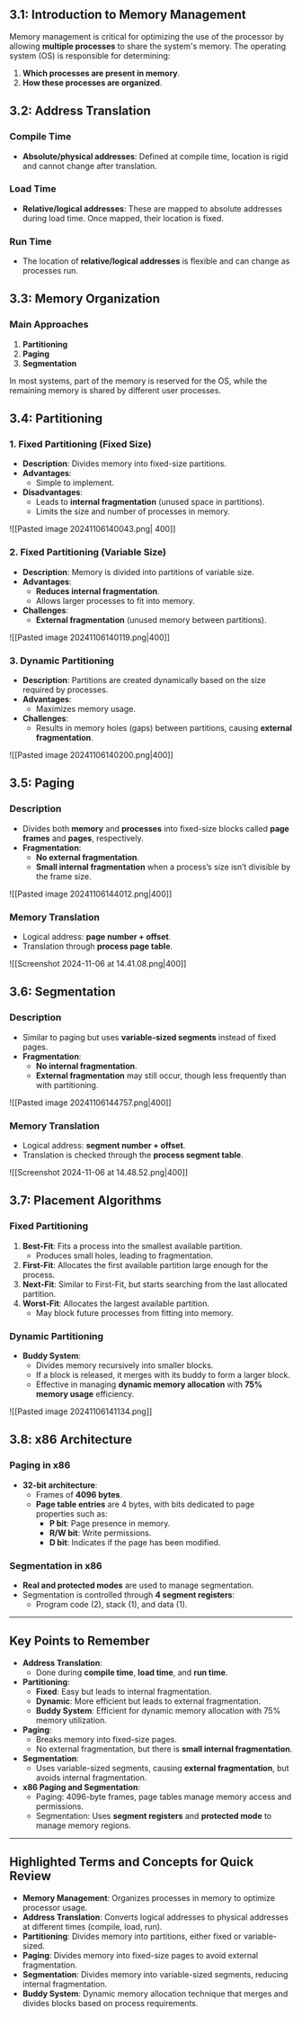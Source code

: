 ## 3.1: Introduction to Memory Management
Memory management is critical for optimizing the use of the processor by allowing **multiple processes** to share the system's memory. The operating system (OS) is responsible for determining:
1. **Which processes are present in memory**.
2. **How these processes are organized**.

## 3.2: Address Translation
### Compile Time
- **Absolute/physical addresses**: Defined at compile time, location is rigid and cannot change after translation.
### Load Time
- **Relative/logical addresses**: These are mapped to absolute addresses during load time. Once mapped, their location is fixed.
### Run Time
- The location of **relative/logical addresses** is flexible and can change as processes run.

## 3.3: Memory Organization
### Main Approaches
1. **Partitioning**
2. **Paging**
3. **Segmentation**

In most systems, part of the memory is reserved for the OS, while the remaining memory is shared by different user processes.

## 3.4: Partitioning
### 1. Fixed Partitioning (Fixed Size)
- **Description**: Divides memory into fixed-size partitions.
- **Advantages**:
  - Simple to implement.
- **Disadvantages**:
  - Leads to **internal fragmentation** (unused space in partitions).
  - Limits the size and number of processes in memory.

![[Pasted image 20241106140043.png| 400]]
### 2. Fixed Partitioning (Variable Size)
- **Description**: Memory is divided into partitions of variable size.
- **Advantages**:
  - **Reduces internal fragmentation**.
  - Allows larger processes to fit into memory.
- **Challenges**:
  - **External fragmentation** (unused memory between partitions).

![[Pasted image 20241106140119.png|400]]
### 3. Dynamic Partitioning
- **Description**: Partitions are created dynamically based on the size required by processes.
- **Advantages**:
  - Maximizes memory usage.
- **Challenges**:
  - Results in memory holes (gaps) between partitions, causing **external fragmentation**.

![[Pasted image 20241106140200.png|400]]

## 3.5: Paging
### Description
- Divides both **memory** and **processes** into fixed-size blocks called **page frames** and **pages**, respectively.
- **Fragmentation**:
  - **No external fragmentation**.
  - **Small internal fragmentation** when a process’s size isn’t divisible by the frame size.

![[Pasted image 20241106144012.png|400]]

### Memory Translation
- Logical address: **page number + offset**.
- Translation through **process page table**.

![[Screenshot 2024-11-06 at 14.41.08.png|400]]

## 3.6: Segmentation
### Description
- Similar to paging but uses **variable-sized segments** instead of fixed pages.
- **Fragmentation**:
  - **No internal fragmentation**.
  - **External fragmentation** may still occur, though less frequently than with partitioning.

![[Pasted image 20241106144757.png|400]]

### Memory Translation
- Logical address: **segment number + offset**.
- Translation is checked through the **process segment table**.

![[Screenshot 2024-11-06 at 14.48.52.png|400]]

## 3.7: Placement Algorithms
### Fixed Partitioning
1. **Best-Fit**: Fits a process into the smallest available partition.
   - Produces small holes, leading to fragmentation.
2. **First-Fit**: Allocates the first available partition large enough for the process.
3. **Next-Fit**: Similar to First-Fit, but starts searching from the last allocated partition.
4. **Worst-Fit**: Allocates the largest available partition.
   - May block future processes from fitting into memory.
### Dynamic Partitioning
- **Buddy System**:
  - Divides memory recursively into smaller blocks.
  - If a block is released, it merges with its buddy to form a larger block.
  - Effective in managing **dynamic memory allocation** with **75% memory usage** efficiency.

![[Pasted image 20241106141134.png]]
## 3.8: x86 Architecture
### Paging in x86
- **32-bit architecture**:
  - Frames of **4096 bytes**.
  - **Page table entries** are 4 bytes, with bits dedicated to page properties such as:
    - **P bit**: Page presence in memory.
    - **R/W bit**: Write permissions.
    - **D bit**: Indicates if the page has been modified.
### Segmentation in x86
- **Real and protected modes** are used to manage segmentation.
- Segmentation is controlled through **4 segment registers**:
  - Program code (2), stack (1), and data (1).

---

## Key Points to Remember

- **Address Translation**:
  - Done during **compile time**, **load time**, and **run time**.
- **Partitioning**:
  - **Fixed**: Easy but leads to internal fragmentation.
  - **Dynamic**: More efficient but leads to external fragmentation.
  - **Buddy System**: Efficient for dynamic memory allocation with 75% memory utilization.
- **Paging**:
  - Breaks memory into fixed-size pages.
  - No external fragmentation, but there is **small internal fragmentation**.
- **Segmentation**:
  - Uses variable-sized segments, causing **external fragmentation**, but avoids internal fragmentation.
- **x86 Paging and Segmentation**:
  - Paging: 4096-byte frames, page tables manage memory access and permissions.
  - Segmentation: Uses **segment registers** and **protected mode** to manage memory regions.

---

## Highlighted Terms and Concepts for Quick Review

- **Memory Management**: Organizes processes in memory to optimize processor usage.
- **Address Translation**: Converts logical addresses to physical addresses at different times (compile, load, run).
- **Partitioning**: Divides memory into partitions, either fixed or variable-sized.
- **Paging**: Divides memory into fixed-size pages to avoid external fragmentation.
- **Segmentation**: Divides memory into variable-sized segments, reducing internal fragmentation.
- **Buddy System**: Dynamic memory allocation technique that merges and divides blocks based on process requirements.
